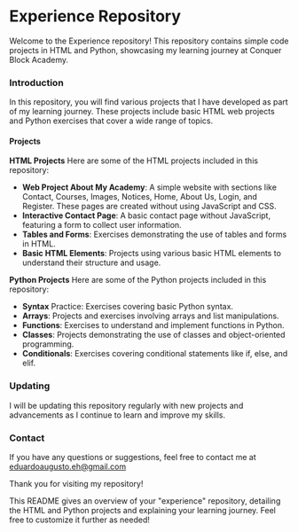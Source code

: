 # Experience Repository
Welcome to the Experience repository! This repository contains simple code projects in HTML and Python, showcasing my learning journey at Conquer Block Academy.


### Introduction
In this repository, you will find various projects that I have developed as part of my learning journey. These projects include basic HTML web projects and Python exercises that cover a wide range of topics.

#### Projects
**HTML Projects**
Here are some of the HTML projects included in this repository:

- **Web Project About My Academy**: A simple website with sections like Contact, Courses, Images, Notices, Home, About Us, Login, and Register. These pages are created without using JavaScript and CSS.
- **Interactive Contact Page**: A basic contact page without JavaScript, featuring a form to collect user information.
- **Tables and Forms**: Exercises demonstrating the use of tables and forms in HTML.
- **Basic HTML Elements**: Projects using various basic HTML elements to understand their structure and usage.

**Python Projects**
Here are some of the Python projects included in this repository:

- **Syntax** Practice: Exercises covering basic Python syntax.
- **Arrays**: Projects and exercises involving arrays and list manipulations.
- **Functions**: Exercises to understand and implement functions in Python.
- **Classes**: Projects demonstrating the use of classes and object-oriented programming.
- **Conditionals**: Exercises covering conditional statements like if, else, and elif.

### Updating
I will be updating this repository regularly with new projects and advancements as I continue to learn and improve my skills.

### Contact
If you have any questions or suggestions, feel free to contact me at eduardoaugusto.eh@gmail.com

Thank you for visiting my repository!

This README gives an overview of your "experience" repository, detailing the HTML and Python projects and explaining your learning journey. Feel free to customize it further as needed!